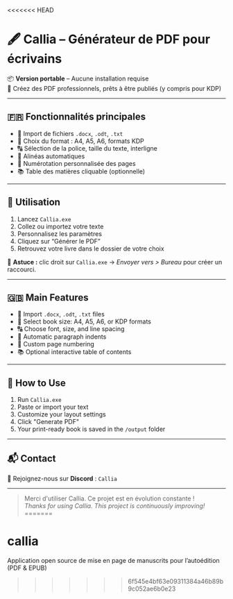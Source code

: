 <<<<<<< HEAD
# 🖋️ Callia – Générateur de PDF pour écrivains

📦 **Version portable** – Aucune installation requise  
🎯 Créez des PDF professionnels, prêts à être publiés (y compris pour KDP)

---

## 🇫🇷 Fonctionnalités principales

- 📄 Import de fichiers `.docx`, `.odt`, `.txt`
- 📐 Choix du format : A4, A5, A6, formats KDP
- 🔠 Sélection de la police, taille du texte, interligne
- 🧷 Alinéas automatiques
- 🔢 Numérotation personnalisée des pages
- 📚 Table des matières cliquable (optionnelle)

---

## 🚀 Utilisation

1. Lancez `Callia.exe`
2. Collez ou importez votre texte
3. Personnalisez les paramètres
4. Cliquez sur “Générer le PDF”
5. Retrouvez votre livre dans le dossier de votre choix

🎯 **Astuce :** clic droit sur `Callia.exe` → *Envoyer vers > Bureau* pour créer un raccourci.

---

## 🇬🇧 Main Features

- 📄 Import `.docx`, `.odt`, `.txt` files
- 📐 Select book size: A4, A5, A6, or KDP formats
- 🔠 Choose font, size, and line spacing
- 🧷 Automatic paragraph indents
- 🔢 Custom page numbering
- 📚 Optional interactive table of contents

---

## 🚀 How to Use

1. Run `Callia.exe`
2. Paste or import your text
3. Customize your layout settings
4. Click "Generate PDF"
5. Your print-ready book is saved in the `/output` folder

---

## 📬 Contact

📣 Rejoignez-nous sur **Discord** : `Callia`

---

> Merci d'utiliser Callia. Ce projet est en évolution constante !  
> *Thanks for using Callia. This project is continuously improving!*
=======
# callia
Application open source de mise en page de manuscrits pour l’autoédition (PDF &amp; EPUB)
>>>>>>> 6f545e4bf63e09311384a46b89b9c052ae6b0e23
